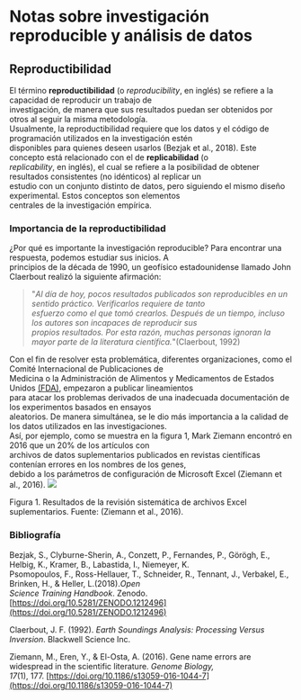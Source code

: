 # Notas sobre investigación reproducible y análisis de datos
## **Reproductibilidad**

El término **reproductibilidad** (o *reproducibility*, en inglés) se refiere a la capacidad de reproducir un trabajo de  
investigación, de manera que sus resultados puedan ser obtenidos por otros al seguir la misma metodología.  
Usualmente, la reproductibilidad requiere que los datos y el código de programación utilizados en la investigación estén  
disponibles para quienes deseen usarlos (Bezjak et al., 2018). Este concepto está relacionado con el de __replicabilidad__ (o  
_replicability_, en inglés), el cual se refiere a la posibilidad de obtener resultados consistentes (no idénticos) al replicar un   
estudio con un conjunto distinto de datos, pero siguiendo el mismo diseño experimental. Estos conceptos son elementos  
centrales de la investigación empírica.
### Importancia de la reproductibilidad

¿Por qué es importante la investigación reproducible? Para encontrar una respuesta, podemos estudiar sus inicios. A  
principios de la década de 1990, un geofísico estadounidense llamado John Claerbout realizó la siguiente afirmación:

   >"_Al día de hoy, pocos resultados publicados son reproducibles en un sentido práctico. Verificarlos requiere de tanto  
   >esfuerzo como el que tomó crearlos. Después de un tiempo, incluso los autores son incapaces de reproducir sus  
   >propios resultados. Por esta razón, muchas personas ignoran la mayor parte de la literatura científica._"(Claerbout, 1992) 

 Con el fin de resolver esta problemática, diferentes organizaciones, como el Comité Internacional de Publicaciones de  
 Medicina o la Administración de Alimentos y Medicamentos de Estados Unidos [(FDA)](https://www.fda.gov/), empezaron a publicar lineamientos  
 para atacar los problemas derivados de una inadecuada documentación de los experimentos basados en ensayos  
 aleatorios. De manera simultánea, se le dio más importancia a la calidad de los datos utilizados en las investigaciones.  
 Así, por ejemplo, como se muestra en la figura 1, Mark Ziemann encontró en 2016 que un 20% de los artículos con  
 archivos de datos suplementarios publicados en revistas científicas contenían errores en los nombres de los genes,  
 debido a los parámetros de configuración de Microsoft Excel (Ziemann et al., 2016).
 ![](https://gf0604-procesamientodatosgeograficos.github.io/2021i-tarea-01/img/ZiemannEtAlFig1.png)

Figura 1. Resultados de la revisión sistemática de archivos Excel suplementarios. Fuente: (Ziemann et al., 2016).
 ### Bibliografía

Bezjak, S., Clyburne-Sherin, A., Conzett, P., Fernandes, P., Görögh, E., Helbig, K., Kramer, B., Labastida, I., Niemeyer, K.  
Psomopoulos, F., Ross-Hellauer, T., Schneider, R., Tennant, J., Verbakel, E., Brinken, H., & Heller, L.(2018)._Open    
Science Training Handbook_. Zenodo. [https://doi.org/10.5281/ZENODO.1212496](https://doi.org/10.5281/ZENODO.1212496)

Claerbout, J. F. (1992). *Earth Soundings Analysis: Processing Versus Inversion*. Blackwell Science Inc.

Ziemann, M., Eren, Y., & El-Osta, A. (2016). Gene name errors are widespread in the scientific literature. _Genome Biology,   
  17_(1), 177. [https://doi.org/10.1186/s13059-016-1044-7](https://doi.org/10.1186/s13059-016-1044-7)
